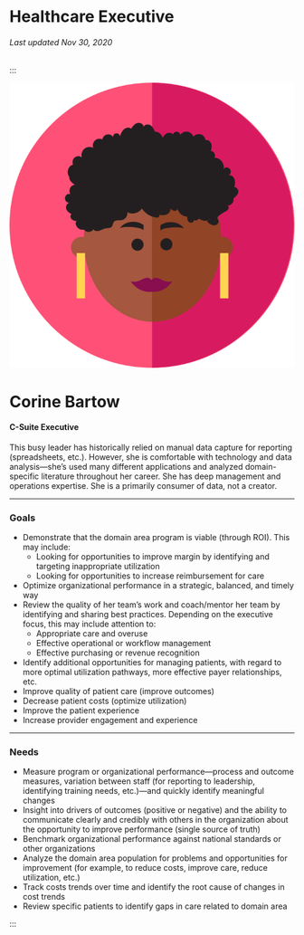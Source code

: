 # Healthcare Executive

###### Last updated Nov 30, 2020

:::

<div class="persona-header">

![Avatar Image](./assets/avatars/avatar74.svg)

<div>

# Corine Bartow

#### C-Suite Executive

This busy leader has historically relied on manual data capture for reporting (spreadsheets, etc.). However, she is comfortable with technology and data analysis—she’s used many different applications and analyzed domain-specific literature throughout her career. She has deep management and operations expertise. She is a primarily consumer of data, not a creator.

</div>

</div>

<article>

---

### Goals

- Demonstrate that the domain area program is viable (through ROI). This may include:
    - Looking for opportunities to improve margin by identifying and targeting inappropriate utilization
    - Looking for opportunities to increase reimbursement for care
- Optimize organizational performance in a strategic, balanced, and timely way
- Review the quality of her team’s work and coach/mentor her team by identifying and sharing best practices. Depending on the executive focus, this may include attention to:
    - Appropriate care and overuse
    - Effective operational or workflow management
    - Effective purchasing or revenue recognition
- Identify additional opportunities for managing patients, with regard to more optimal utilization pathways, more effective payer relationships, etc.
- Improve quality of patient care (improve outcomes)
- Decrease patient costs (optimize utilization)
- Improve the patient experience
- Increase provider engagement and experience

---

### Needs

-   Measure program or organizational performance—process and outcome measures, variation between staff (for reporting to leadership, identifying training needs, etc.)—and quickly identify meaningful changes
-   Insight into drivers of outcomes (positive or negative) and the ability to communicate clearly and credibly with others in the organization about the opportunity to improve performance (single source of truth)
-   Benchmark organizational performance against national standards or other organizations
-   Analyze the domain area population for problems and opportunities for improvement (for example, to reduce costs, improve care, reduce utilization, etc.)
-   Track costs trends over time and identify the root cause of changes in cost trends
-   Review specific patients to identify gaps in care related to domain area

</article>

:::
